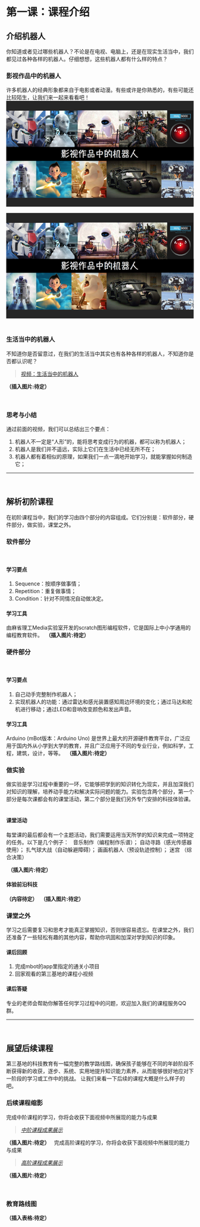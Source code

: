 # 第一课：课程介绍
## 介绍机器人
你知道或者见过哪些机器人？不论是在电视、电脑上，还是在现实生活当中，我们都见过各种各样的机器人。仔细想想，这些机器人都有什么样的特点？
 
### 影视作品中的机器人
许多机器人的经典形象都来自于电影或者动漫。有些或许是你熟悉的，有些可能还比较陌生，让我们来一起来看看吧！
![影视作品中的机器人](/assets/01.png)

[![视频：影视作品中的机器人](/assets/01.png)](https://v.qq.com/x/page/f05452867u8.html)
 
### 生活当中的机器人
不知道你是否留意过，在我们的生活当中其实也有各种各样的机器人，不知道你是否都认识呢？
>[视频：生活当中的机器人](https://v.qq.com/x/page/e0553in5nqq.html)


**（插入图片:待定）**

 
### 思考与小结
通过前面的视频，我们可以总结出三个要点：

1. 机器人不一定是“人形”的，能将思考变成行为的机器，都可以称为机器人；
2. 机器人是我们并不遥远，实际上它们在生活中已经无所不在；
3. 机器人都有着相似的原理，如果我们一点一滴地开始学习，就能掌握如何制造它；
 
***

 
## 解析初阶课程
在初阶课程当中，我们的学习由四个部分的内容组成。它们分别是：软件部分，硬件部分，做实验，课堂之外。
 
### 软件部分
 
#### 学习要点
1. Sequence：按顺序做事情；
2. Repetition：重复做事情；
3. Condition：针对不同情况自动做决定。

#### 学习工具
由麻省理工Media实验室开发的scratch图形编程软件，它是国际上中小学通用的编程教育软件。
 **（插入图片:待定）**

### 硬件部分
 
#### 学习要点

1. 自己动手完整制作机器人；
2. 实现机器人的功能：通过雷达和感光装置感知周边环境的变化；通过马达和舵机进行移动；通过LED和音响改变颜色和发出声音。

#### 学习工具
Arduino (mBot版本：Arduino Uno) 是世界上最大的开源硬件教育平台，广泛应用于国内外从小学到大学的教育，并且广泛应用于不同的专业行业，例如科学，工程，建筑，设计，等等。
 **（插入图片:待定）**

### 做实验
做实验是学习过程中重要的一环，它能够把学到的知识转化为现实，并且加深我们对知识的理解，培养动手能力和解决实际问题的能力。实验包含两个部分，第一个部分是每次课都会有的课堂活动，第二个部分是我们另外专门安排的科技体验课。
 
#### 课堂活动
每堂课的最后都会有一个主题活动，我们需要运用当天所学的知识来完成一项特定的任务。以下是几个例子：
 
音乐制作（编程制作乐谱）；
自动寻路（感光传感器使用）；
扎气球大战（自动躲避障碍）；
画画机器人（预设轨迹控制）；
迷宫 （综合决策）

 **（插入图片:待定）**

#### 体验前沿科技
**（内容待定）**
 **（插入图片:待定）**

### 课堂之外
学习之后需要复习和思考才能真正掌握知识，否则很容易遗忘。在课堂之外，我们还准备了一些轻松有趣的其他内容，帮助你巩固和加深对学到知识的印象。
 
#### 课后回顾
1. 完成mbot的app里指定的通关小项目
2. 回家观看的第三基地的课程小视频

#### 课后答疑
专业的老师会帮助你解答任何学习过程中的问题，欢迎加入我们的课程服务QQ群。
 
***
 
## 展望后续课程
第三基地的科技教育有一幅完整的教学路线图，确保孩子能够在不同的年龄阶段不断获得新的收获，逐步、系统、实用地提升知识能力素养，从而能够很好地应对下一阶段的学习或工作中的挑战。
让我们来看一下后续的课程大概是什么样子的吧。
 
### 后续课程缩影
完成中阶课程的学习，你将会收获下面视频中所展现的能力与成果
>[*中阶课程成果展示*](https://v.qq.com/x/page/v0549552356.html)

**（插入图片:待定）**
 
完成高阶课程的学习，你将会收获下面视频中所展现的能力与成果
>[*高阶课程成果展示*](https://v.qq.com/x/page/l05528yw32c.html)

**（插入图片:待定）**


 
### 教育路线图
**（插入表格:待定）**


